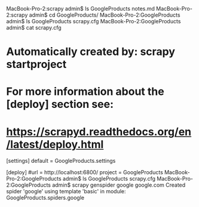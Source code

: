 MacBook-Pro-2:scrapy admin$ ls
GoogleProducts	notes.md
MacBook-Pro-2:scrapy admin$ cd GoogleProducts/
MacBook-Pro-2:GoogleProducts admin$ ls
GoogleProducts	scrapy.cfg
MacBook-Pro-2:GoogleProducts admin$ cat scrapy.cfg 
# Automatically created by: scrapy startproject
#
# For more information about the [deploy] section see:
# https://scrapyd.readthedocs.org/en/latest/deploy.html

[settings]
default = GoogleProducts.settings

[deploy]
#url = http://localhost:6800/
project = GoogleProducts
MacBook-Pro-2:GoogleProducts admin$ ls
GoogleProducts	scrapy.cfg
MacBook-Pro-2:GoogleProducts admin$ scrapy genspider google google.com
Created spider 'google' using template 'basic' in module:
  GoogleProducts.spiders.google
